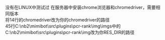 没有在LINUX中测试过
在服务器中安装chrome浏览器和chromedriver，需要相同版本  
将14行的chromedriver改为你的chromedriver的路径  
45行C:\\nb2\\mimibot\\src\\plugins\\pcr-rank\\img\\imgs中的C:\\nb2\\mimibot\\src\\plugins\\pcr-rank\\img改为你RES_DIR的路径  
